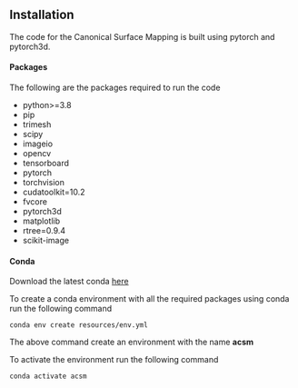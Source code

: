 ## Installation

The code for the Canonical Surface Mapping is built using pytorch and pytorch3d.

#### Packages

The following are the packages required to run the code

- python>=3.8
- pip
- trimesh
- scipy
- imageio
- opencv
- tensorboard
- pytorch
- torchvision
- cudatoolkit=10.2
- fvcore
- pytorch3d
- matplotlib
- rtree=0.9.4
- scikit-image

#### Conda
Download the latest conda [here](https://docs.conda.io/projects/conda/en/latest/user-guide/install/download.html)

To create a conda environment with all the required packages using conda run the following command

```
conda env create resources/env.yml
```

The above command create an environment with the name **acsm**

To activate the environment run the following command

```
conda activate acsm
```